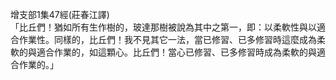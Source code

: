 增支部1集47經(莊春江譯)  
「比丘們！猶如所有生作樹的，玻達那樹被說為其中之第一，即：以柔軟性與以適合作業性。同樣的，比丘們！我不見其它一法，當已修習、已多修習時這麼成為柔軟的與適合作業的，如這顆心。比丘們！當心已修習、已多修習時成為柔軟的與適合作業的。」  
  
  
